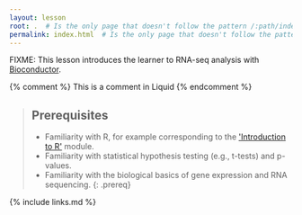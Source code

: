 ```yaml
---
layout: lesson
root: .  # Is the only page that doesn't follow the pattern /:path/index.html
permalink: index.html  # Is the only page that doesn't follow the pattern /:path/index.html
---
```

FIXME: This lesson introduces the learner to RNA-seq analysis with [Bioconductor](https://bioconductor.org/). 

<!-- this is an html comment -->

{% comment %} This is a comment in Liquid {% endcomment %}

> ## Prerequisites
>
> - Familiarity with R, for example corresponding to the ['Introduction to R'](https://carpentries-incubator.github.io/bioc-intro/) module.
> - Familiarity with statistical hypothesis testing (e.g., t-tests) and p-values.
> - Familiarity with the biological basics of gene expression and RNA sequencing.
{: .prereq}

{% include links.md %}

